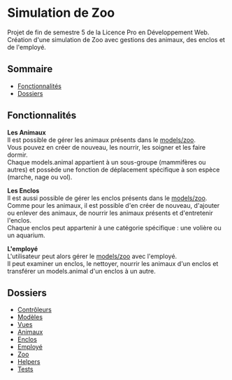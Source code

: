 # Simulation de Zoo
Projet de fin de semestre 5 de la Licence Pro en Développement Web.  
Création d'une simulation de Zoo avec gestions des animaux, des enclos et de l'employé.

## Sommaire
* [Fonctionnalités](https://github.com/lp-dev-web/projet-zoo#fonctionnalités)
* [Dossiers](https://github.com/lp-dev-web/projet-zoo#dossiers)

## Fonctionnalités
**Les Animaux**  
Il est possible de gérer les animaux présents dans le [models/zoo](https://github.com/lp-dev-web/projet-zoo/tree/main/src/models/zoo).  
Vous pouvez en créer de nouveau, les nourrir, les soigner et les faire dormir.  
Chaque models.animal appartient à un sous-groupe (mammifères ou autres) et possède une fonction de déplacement spécifique à son espèce (marche, nage ou vol).

**Les Enclos**  
Il est aussi possible de gérer les enclos présents dans le [models/zoo](https://github.com/lp-dev-web/projet-zoo/tree/main/src/models/zoo).  
Comme pour les animaux, il est possible d'en créer de nouveau, d'ajouter ou enlever des animaux, de nourrir les animaux présents et d'entretenir l'enclos.  
Chaque enclos peut appartenir à une catégorie spécifique : une volière ou un aquarium.

**L'employé**  
L'utilisateur peut alors gérer le [models/zoo](https://github.com/lp-dev-web/projet-zoo/tree/main/src/models/zoo) avec l'employé.  
Il peut examiner un enclos, le nettoyer, nourrir les animaux d'un enclos et transférer un models.animal d'un enclos à un autre.

## Dossiers
* [Contrôleurs](https://github.com/lp-dev-web/projet-zoo/tree/main/src/controllers)
* [Modèles](https://github.com/lp-dev-web/projet-zoo/tree/main/src/models)
* [Vues](https://github.com/lp-dev-web/projet-zoo/tree/main/src/views)
* [Animaux](https://github.com/lp-dev-web/projet-zoo/tree/main/src/models/animal)
* [Enclos](https://github.com/lp-dev-web/projet-zoo/tree/main/src/models/enclosure)
* [Employé](https://github.com/lp-dev-web/projet-zoo/tree/main/src/models/employee)
* [Zoo](https://github.com/lp-dev-web/projet-zoo/tree/main/src/models/zoo)
* [Helpers](https://github.com/lp-dev-web/projet-zoo/tree/main/src/models/helpers)
* [Tests](https://github.com/lp-dev-web/projet-zoo/tree/main/src/models/tests)

